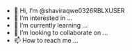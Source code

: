 - 👋 Hi, I’m @shaviraqwe0326RBLXUSER
- 👀 I’m interested in ...
- 🌱 I’m currently learning ...
- 💞️ I’m looking to collaborate on ...
- 📫 How to reach me ...

<!---
shaviraqwe0326RBLXUSER/shaviraqwe0326RBLXUSER is a ✨ special ✨ repository because its `README.md` (this file) appears on your GitHub profile.
You can click the Preview link to take a look at your changes.
--->
